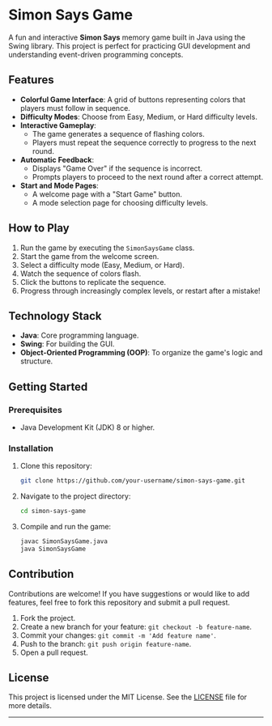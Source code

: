# Simon Says Game

A fun and interactive **Simon Says** memory game built in Java using the Swing library. This project is perfect for practicing GUI development and understanding event-driven programming concepts.

## Features

- **Colorful Game Interface**: A grid of buttons representing colors that players must follow in sequence.
- **Difficulty Modes**: Choose from Easy, Medium, or Hard difficulty levels.
- **Interactive Gameplay**:
  - The game generates a sequence of flashing colors.
  - Players must repeat the sequence correctly to progress to the next round.
- **Automatic Feedback**:
  - Displays "Game Over" if the sequence is incorrect.
  - Prompts players to proceed to the next round after a correct attempt.
- **Start and Mode Pages**:
  - A welcome page with a "Start Game" button.
  - A mode selection page for choosing difficulty levels.

## How to Play

1. Run the game by executing the `SimonSaysGame` class.
2. Start the game from the welcome screen.
3. Select a difficulty mode (Easy, Medium, or Hard).
4. Watch the sequence of colors flash.
5. Click the buttons to replicate the sequence.
6. Progress through increasingly complex levels, or restart after a mistake!

## Technology Stack

- **Java**: Core programming language.
- **Swing**: For building the GUI.
- **Object-Oriented Programming (OOP)**: To organize the game's logic and structure.

## Getting Started

### Prerequisites

- Java Development Kit (JDK) 8 or higher.

### Installation

1. Clone this repository:
   ```bash
   git clone https://github.com/your-username/simon-says-game.git
   ```
2. Navigate to the project directory:
   ```bash
   cd simon-says-game
   ```
3. Compile and run the game:
   ```bash
   javac SimonSaysGame.java
   java SimonSaysGame
   ```
## Contribution

Contributions are welcome! If you have suggestions or would like to add features, feel free to fork this repository and submit a pull request.

1. Fork the project.
2. Create a new branch for your feature: `git checkout -b feature-name`.
3. Commit your changes: `git commit -m 'Add feature name'`.
4. Push to the branch: `git push origin feature-name`.
5. Open a pull request.

## License

This project is licensed under the MIT License. See the [LICENSE](LICENSE) file for more details.

---

